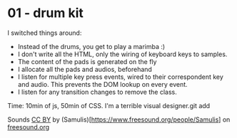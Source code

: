# 01 - drum kit

I switched things around:

- Instead of the drums, you get to play a marimba :)
- I don't write all the HTML, only the wiring of keyboard keys to samples.
- The content of the pads is generated on the fly
- I allocate all the pads and audios, beforehand
- I listen for multiple key press events, wired to their correspondent key and audio. This prevents the DOM lookup on every event.
- I listen for any transition changes to remove the class.

Time: 10min of js, 50min of CSS. I'm a terrible visual designer.git add

Sounds [CC BY](https://creativecommons.org/licenses/by/2.0/legalcode) by (Samulis)[https://www.freesound.org/people/Samulis] on [freesound.org](https://www.freesound.org)
